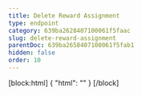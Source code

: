 ```yaml
---
title: Delete Reward Assignment
type: endpoint
category: 639ba2628407100061f5faac
slug: delete-reward-assignment
parentDoc: 639ba2658407100061f5fab1
hidden: false
order: 10
---
```

[block:html]
{
  "html": "<style>\n.LanguagePicker-divider { \n  display: none; }\n</style>"
}
[/block]